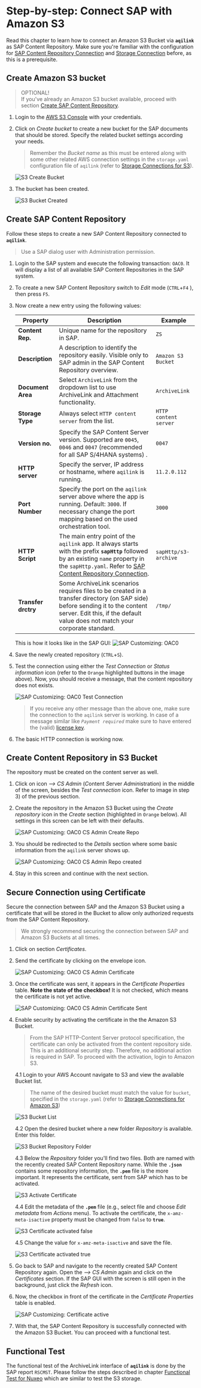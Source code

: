 # Step-by-step: Connect SAP with Amazon S3
Read this chapter to learn how to connect an Amazon S3 Bucket via **`aqilink`** as SAP Content Repository. Make sure you're familiar with the configuration for [SAP Content Repository Connection](/installation/#sap-http-content-server-connection) and [Storage Connection](/configuration/aqishare/#storage-connections) before, as this is a prerequisite.

## Create Amazon S3 bucket

> OPTIONAL!<br/>If you've already an Amazon S3 bucket available, proceed with section [Create SAP Content Repository](#Create-SAP-Content-Repository).

1) Login to the [AWS S3 Console](https://s3.console.aws.amazon.com/) with your credentials.
2) Click on *Create bucket* to create a new bucket for the SAP documents that should be stored. Specify the related bucket settings according your needs.

   > Remember the *Bucket name* as this must be entered along with some other related AWS connection settings  in the `storage.yaml` configuration file of `aqilink` (refer to [Storage Connections for S3](/configuration/aqilink/#amazon-s3-bucket)).  

   ![S3 Create Bucket](../../_media/sap_customizing/s3/s3_bucket_create.jpg)

3) The bucket has been created.

   ![S3 Bucket Created](../../_media/sap_customizing/s3/s3_bucket_created_success.jpg)


## Create SAP Content Repository
Follow these steps to create a new SAP Content Repository connected to **`aqilink`**.

> Use a SAP dialog user with Administration permission.

1) Login to the SAP system and execute the following transaction: `OAC0`. It will display a list of all available SAP Content Repositories in the SAP system.
2) To create a new SAP Content Repository switch to *Edit* mode (`CTRL`+`F4` ), then press `F5`.  
3) Now create a new entry using the following values:

   | Property      | Description | Example |
   | ----------- | ----------- | ----------- | 
   | **Content Rep.** | Unique name for the repository in SAP.  |  `ZS` |
   | **Description** | A description to identify the repository easily. Visible only to SAP admin in the SAP Content Repository overview.  |  `Amazon S3 Bucket` |
   | **Document Area** | Select `ArchiveLink` from the dropdown list to use ArchiveLink and Attachment functionality. |  `ArchiveLink` |
   | **Storage Type** | Always select `HTTP content server` from the list. |  `HTTP content server` |
   | **Version no.** | Specify the SAP Content Server version. Supported are `0045`, `0046` and `0047` (recommended for all SAP S/4HANA systems) . |  `0047` |
   | **HTTP server** | Specify the server, IP address or hostname, where `aqilink` is running. |  `11.2.0.112` |
   | **Port Number** | Specify the port on the `aqilink` server above where the app is running. Default: `3000`. If necessary change the port mapping based on the used orchestration tool. |  `3000` |
   | **HTTP Script** | The main entry point of the `aqilink` app. It always starts with the prefix **`sapHttp`** followed by an existing `name` property in the `sapHttp.yaml`. Refer to [SAP Content Repository Connection](/configuration/aqilink/#sap-http-content-server-connection). |  `sapHttp/s3-archive` |
   | **Transfer drctry** | Some ArchiveLink scenarios requires files to be created in a transfer directory (on SAP side) before sending it to the content server. Edit this, if the default value does not match your corporate standard. | `/tmp/`|

   This is how it looks like in the SAP GUI:
   ![SAP Customizing: OAC0](../../_media/sap_customizing/s3/0001_oac0_create.png)

4) Save the newly created repository (`CTRL`+`S`).
5) Test the connection using either the *Test Connection* or *Status information* icon (refer to the `Orange` highlighted buttons in the image above). Now, you should receive a message, that the content repository does not exists.

   ![SAP Customizing: OAC0 Test Connection](../../_media/sap_customizing/s3/0002_oac0_create_test_connection.png)

   > If you receive any other message than the above one, make sure the connection to the `aqilink` server is working. In case of a message similar like *`Payment required`* make sure to have entered the (valid) [license key](/installation/app-configuration?id=enter-license-key). 

6) The basic HTTP connection is working now.

## Create Content Repository in S3 Bucket
The repository must be created on the content server as well. 

1) Click on icon *--> CS Admin* (*C*ontent *S*erver *Admin*istration) in the middle of the screen, besides the *Test connection* icon. Refer to image in step 3) of the previous section.
2) Create the repository in the Amazon S3 Bucket using the *Create repository* icon in the *Create* section (highlighted in `Orange` below). All settings in this screen can be left with their defaults.

   ![SAP Customizing: OAC0 CS Admin Create Repo](../../_media/sap_customizing/s3/0003_oac0_cs_admin_repo.png)

3) You should be redirected to the *Details* section where some basic information from the `aqilink` server shows up.
   
   ![SAP Customizing: OAC0 CS Admin Repo created](../../_media/sap_customizing/s3/0004_oac0_cs_admin_repo_created.png)

4) Stay in this screen and continue with the next section.

## Secure Connection using Certificate
Secure the connection between SAP and the Amazon S3 Bucket using a certificate that will be stored in the Bucket to allow only authorized requests from the SAP Content Repository.

> We strongly recommend securing the connection between SAP and Amazon S3 Buckets at all times.

1) Click on section *Certificates*.
2) Send the certificate by clicking on the envelope icon.
   
   ![SAP Customizing: OAC0 CS Admin Certificate](../../_media/sap_customizing/s3/0005_oac0_cs_admin_certificate.png)

3) Once the certificate was sent, it appears in the *Certificate Properties* table. 
   **Note the state of the checkbox!** It is not checked, which means the certificate is not yet active.

   ![SAP Customizing: OAC0 CS Admin Certificate Sent](../../_media/sap_customizing/s3/0005_oac0_cs_admin_certificate_available.png)

4) Enable security by activating the certificate in the the Amazon S3 Bucket.

   > From the SAP HTTP-Content Server protocol specification, the certificate can only be activated from the content repository side. This is an additional security step. Therefore, no additional action is required in SAP. To proceed with the activation, login to Amazon S3.

   4.1 Login to your AWS Account navigate to S3 and view the available Bucket list. 
      
      > The name of the desired bucket must match the value for `bucket`, specified in the `storage.yaml` (refer to [Storage Connections for Amazon S3](/configuration/aqilink/#amazon-s3-bucket)) 

      ![S3 Bucket List](../../_media/sap_customizing/s3/s3_bucket_overview.jpg)

   4.2 Open the desired bucket where a new folder *Repository* is available. Enter this folder.

      ![S3 Bucket Repository Folder](../../_media/sap_customizing/s3/s3_bucket_folder_repository_after_sap_create_repo.jpg)

   4.3 Below the *Repository* folder you'll find two files. Both are named with the recently created SAP Content Repository name. While the **`.json`** contains some repository information, the **`.pem`** file is the more important. It represents the certificate, sent from SAP which has to be activated.

   ![S3 Activate Certificate](../../_media/sap_customizing/s3/s3_bucket_folder_repository_both_files.jpg)

   4.4 Edit the metadata of the **`.pem`** file (e.g., select file and choose *Edit metadata* from *Actions* menu). To activate the certificate, the `x-amz-meta-isactive` property must be changed from `false` to **`true`**.  
   
   ![S3 Certificate activated false](../../_media/sap_customizing/s3/s3_bucket_folder_repository_file_certificate_details_edit_metadata.jpg)

   4.5 Change the value for `x-amz-meta-isactive` and save the file.

   ![S3 Certificate activated true](../../_media/sap_customizing/s3/s3_bucket_folder_repository_file_certificate_details_edit_metadata_set_active.jpg)



5) Go back to SAP and navigate to the recently created SAP Content Repository again. Open the *--> CS Admin* again and click on the *Certificates* section.
   If the SAP GUI with the screen is still open in the background, just click the *Refresh* icon. 

6) Now, the checkbox in front of the certificate in the *Certificate Properties* table is enabled.

   ![SAP Customizing: Certificate active](../../_media/sap_customizing/s3/0009_oac0_certificate_active.png)

7) With that, the SAP Content Repository is successfully connected with the Amazon S3 Bucket. You can proceed with a functional test.

## Functional Test

The functional test of the ArchiveLink interface of **`aqilink`** is done by the SAP report `RSCMST`. Please follow the steps described in chapter [Functional Test for Nuxeo](configuration/storages/nuxeo.md?id=functional-test) which are similar to test the S3 storage.